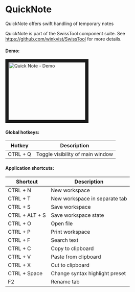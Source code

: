# QuickNote
QuickNote offers swift handling of temporary notes

QuickNote is part of the SwissTool component suite.
See https://github.com/winkvist/SwissTool for more details.

#### Demo: 

<a href="https://youtu.be/UcPVAllKLro" target="_blank"><img src="https://i.ytimg.com/vi/UcPVAllKLro/hqdefault.jpg?sqp=-oaymwEZCPYBEIoBSFXyq4qpAwsIARUAAIhCGAFwAQ==&rs=AOn4CLAnXsBtwUEjaKsHwg3NTuEJzNKSZA" 
alt="Quick Note - Demo" width="240" height="180" border="10" /></a>

#### Global hotkeys:

| Hotkey         | Description                      |
| -------------- | -------------------------------- |
| CTRL + Q       | Toggle visibility of main window |

#### Application shortcuts:

| Shortcut       | Description                      |
| -------------- | -------------------------------- |
| CTRL + N       | New workspace                    |
| CTRL + T       | New workspace in separate tab    |
| CTRL + S       | Save workspace                   |
| CTRL + ALT + S | Save workspace state             |
| CTRL + O       | Open file                        |
| CTRL + P       | Print workspace                  |
| CTRL + F       | Search text                      |
| CTRL + C       | Copy to clipboard                |
| CTRL + V       | Paste from clipboard             |
| CTRL + X       | Cut to clipboard                 |
| CTRL + Space   | Change syntax highlight preset   |
| F2             | Rename tab                       |
